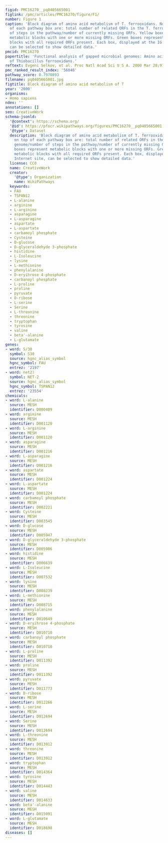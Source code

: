 ```yaml
---
figid: PMC16270__pq0405665001
figlink: /pmc/articles/PMC16270/figure/F1/
number: Figure 1
caption: 'Block diagram of amino acid metabolism of T. ferrooxidans. Numbers on top
  of each pathway box are: total number of related ORFs in the T. ferrooxidans genome/number
  of steps in the pathway/number of currently missing ORFs. Yellow boxes represent
  metabolic blocks with one or more missing ORFs. Green boxes represent metabolic
  blocks with all required ORFs present. Each box, displayed at the IG Internet site,
  can be selected to show detailed data.'
pmcid: PMC16270
papertitle: 'Functional analysis of gapped microbial genomes: Amino acid metabolism
  of Thiobacillus ferrooxidans.'
reftext: Evgeni Selkov, et al. Proc Natl Acad Sci U S A. 2000 Mar 28;97(7):3509-3514.
pmc_ranked_result_index: '56048'
pathway_score: 0.7970893
filename: pq0405665001.jpg
figtitle: Block diagram of amino acid metabolism of T
year: '2000'
organisms:
- Homo sapiens
ndex: ''
annotations: []
seo: CreativeWork
schema-jsonld:
  '@context': https://schema.org/
  '@id': https://pfocr.wikipathways.org/figures/PMC16270__pq0405665001.html
  '@type': Dataset
  description: 'Block diagram of amino acid metabolism of T. ferrooxidans. Numbers
    on top of each pathway box are: total number of related ORFs in the T. ferrooxidans
    genome/number of steps in the pathway/number of currently missing ORFs. Yellow
    boxes represent metabolic blocks with one or more missing ORFs. Green boxes represent
    metabolic blocks with all required ORFs present. Each box, displayed at the IG
    Internet site, can be selected to show detailed data.'
  license: CC0
  name: CreativeWork
  creator:
    '@type': Organization
    name: WikiPathways
  keywords:
  - FAU
  - TSPAN12
  - L-alanine
  - arginine
  - L-arginine
  - asparagine
  - L-asparagine
  - aspartate
  - L-aspartate
  - carbamoyl phosphate
  - Cysteine
  - D-glucose
  - D-glyceraldehyde 3-phosphate
  - histidine
  - L-Isoleucine
  - lysine
  - L-methionine
  - phenylalanine
  - D-eryihrose 4-phosphate
  - carbanoyl phosphate
  - L-proline
  - proline
  - pyruvate
  - D-ribose
  - L-serine
  - Serine
  - L-threonine
  - threonine
  - tryptophan
  - tyrosine
  - valine
  - beta'-alanine
  - L-glutamate
genes:
- word: S/30
  symbol: S30
  source: hgnc_alias_symbol
  hgnc_symbol: FAU
  entrez: '2197'
- word: net2)
  symbol: NET-2
  source: hgnc_alias_symbol
  hgnc_symbol: TSPAN12
  entrez: '23554'
chemicals:
- word: L-alanine
  source: MESH
  identifier: D000409
- word: arginine
  source: MESH
  identifier: D001120
- word: L-arginine
  source: MESH
  identifier: D001120
- word: asparagine
  source: MESH
  identifier: D001216
- word: L-asparagine
  source: MESH
  identifier: D001216
- word: aspartate
  source: MESH
  identifier: D001224
- word: L-aspartate
  source: MESH
  identifier: D001224
- word: carbamoyl phosphate
  source: MESH
  identifier: D002221
- word: Cysteine
  source: MESH
  identifier: D003545
- word: D-glucose
  source: MESH
  identifier: D005947
- word: D-glyceraldehyde 3-phosphate
  source: MESH
  identifier: D005986
- word: histidine
  source: MESH
  identifier: D006639
- word: L-Isoleucine
  source: MESH
  identifier: D007532
- word: lysine
  source: MESH
  identifier: D008239
- word: L-methionine
  source: MESH
  identifier: D008715
- word: phenylalanine
  source: MESH
  identifier: D010649
- word: D-eryihrose 4-phosphate
  source: MESH
  identifier: D010710
- word: carbanoyl phosphate
  source: MESH
  identifier: D010710
- word: L-proline
  source: MESH
  identifier: D011392
- word: proline
  source: MESH
  identifier: D011392
- word: pyruvate
  source: MESH
  identifier: D011773
- word: D-ribose
  source: MESH
  identifier: D012266
- word: L-serine
  source: MESH
  identifier: D012694
- word: Serine
  source: MESH
  identifier: D012694
- word: L-threonine
  source: MESH
  identifier: D013912
- word: threonine
  source: MESH
  identifier: D013912
- word: tryptophan
  source: MESH
  identifier: D014364
- word: tyrosine
  source: MESH
  identifier: D014443
- word: valine
  source: MESH
  identifier: D014633
- word: beta'-alanine
  source: MESH
  identifier: D015091
- word: L-glutamate
  source: MESH
  identifier: D018698
diseases: []
---
```

